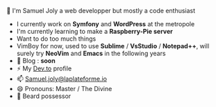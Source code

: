 👋 I'm Samuel Joly a web developper but mostly a code enthusiast

- I currently work on **Symfony** and **WordPress** at the metropole
- I'm currently learning to make a **Raspberry-Pie server**
- Want to do too much things
- VimBoy for now, used to use **Sublime** / **VsStudio** / **Notepad++**, will surely try **NeoVim** and **Emacs** in the following years
- 💬 Blog : __soon__
- ⚡️ My <a href='https://dev.to/samueljoly'>Dev.to</a> profile
- 📫 Samuel.joly@laplateforme.io
- 😄 Pronouns: Master / The Divine
- 👯 Beard possessor
